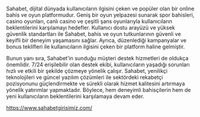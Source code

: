 Sahabet, dijital dünyada kullanıcıların ilgisini çeken ve popüler olan bir online bahis ve oyun platformudur. Geniş bir oyun yelpazesi sunarak spor bahisleri, casino oyunları, canlı casino ve çeşitli şans oyunlarıyla kullanıcıların beklentilerini karşılamayı hedefler. Kullanıcı dostu arayüzü ve yüksek güvenlik standartları ile Sahabet, bahis ve oyun tutkunlarının güvenli ve keyifli bir deneyim yaşamasını sağlar. Ayrıca, düzenlediği kampanyalar ve bonus teklifleri ile kullanıcıların ilgisini çeken bir platform haline gelmiştir.

Bunun yanı sıra, Sahabet'in sunduğu müşteri destek hizmetleri de oldukça önemlidir. 7/24 erişilebilir olan destek ekibi, kullanıcıların yaşadığı sorunları hızlı ve etkili bir şekilde çözmeye yönelik çalışır. Sahabet, yenilikçi teknolojileri ve güncel yazılım çözümleri ile sektördeki rekabetçi pozisyonunu güçlendirmekte ve sürekli olarak hizmet kalitesini artırmaya yönelik yatırımlar yapmaktadır. Böylece, hem deneyimli bahisçilerin hem de yeni kullanıcıların beklentilerini karşılamaya devam eder.

https://www.sahabetgirisimiz.com/
